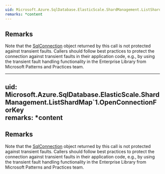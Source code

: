 ```yaml
---  
uid: Microsoft.Azure.SqlDatabase.ElasticScale.ShardManagement.ListShardMap`1.OpenConnectionForKey  
remarks: *content  
---  
```

  
## Remarks  
 Note that the [SqlConnection](assetId:///T:System.Data.SqlClient.SqlConnection?qualifyHint=False&autoUpgrade=True) object returned by this call is not protected against transient faults.              Callers should follow best practices to protect the connection against transient faults              in their application code, e.g., by using the transient fault handling              functionality in the Enterprise Library from Microsoft Patterns and Practices team.  
  
---  
uid: Microsoft.Azure.SqlDatabase.ElasticScale.ShardManagement.ListShardMap`1.OpenConnectionForKey  
remarks: *content  
---  
  
## Remarks  
 Note that the [SqlConnection](assetId:///T:System.Data.SqlClient.SqlConnection?qualifyHint=False&autoUpgrade=True) object returned by this call is not protected against transient faults.              Callers should follow best practices to protect the connection against transient faults              in their application code, e.g., by using the transient fault handling              functionality in the Enterprise Library from Microsoft Patterns and Practices team.